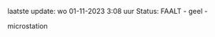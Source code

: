 laatste update: 
wo 01-11-2023  3:08   uur 
Status: FAALT - geel - 
<div class="service Y">microstation</div>